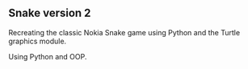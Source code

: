 ## Snake version 2
Recreating the classic Nokia Snake game using Python and the Turtle graphics module.

Using Python and OOP.
